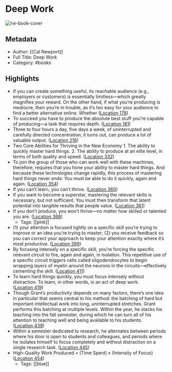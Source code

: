 # Deep Work

![rw-book-cover](https://images-na.ssl-images-amazon.com/images/I/51vmivI5KvL._SL200_.jpg)

## Metadata
- Author: [[Cal Newport]]
- Full Title: Deep Work
- Category: #books

## Highlights
- If you can create something useful, its reachable audience (e.g., employers or customers) is essentially limitless—which greatly magnifies your reward. On the other hand, if what you’re producing is mediocre, then you’re in trouble, as it’s too easy for your audience to find a better alternative online. Whether ([Location 178](https://readwise.io/to_kindle?action=open&asin=B00X47ZVXM&location=178))
- To succeed you have to produce the absolute best stuff you’re capable of producing—a task that requires depth. ([Location 181](https://readwise.io/to_kindle?action=open&asin=B00X47ZVXM&location=181))
- Three to four hours a day, five days a week, of uninterrupted and carefully directed concentration, it turns out, can produce a lot of valuable output. ([Location 216](https://readwise.io/to_kindle?action=open&asin=B00X47ZVXM&location=216))
- Two Core Abilities for Thriving in the New Economy 1. The ability to quickly master hard things. 2. The ability to produce at an elite level, in terms of both quality and speed. ([Location 332](https://readwise.io/to_kindle?action=open&asin=B00X47ZVXM&location=332))
- To join the group of those who can work well with these machines, therefore, requires that you hone your ability to master hard things. And because these technologies change rapidly, this process of mastering hard things never ends: You must be able to do it quickly, again and again. ([Location 354](https://readwise.io/to_kindle?action=open&asin=B00X47ZVXM&location=354))
- If you can’t learn, you can’t thrive. ([Location 360](https://readwise.io/to_kindle?action=open&asin=B00X47ZVXM&location=360))
- If you want to become a superstar, mastering the relevant skills is necessary, but not sufficient. You must then transform that latent potential into tangible results that people value. ([Location 361](https://readwise.io/to_kindle?action=open&asin=B00X47ZVXM&location=361))
- If you don’t produce, you won’t thrive—no matter how skilled or talented you are. ([Location 368](https://readwise.io/to_kindle?action=open&asin=B00X47ZVXM&location=368))
    - Tags: [[pink]] 
- (1) your attention is focused tightly on a specific skill you’re trying to improve or an idea you’re trying to master; (2) you receive feedback so you can correct your approach to keep your attention exactly where it’s most productive. ([Location 399](https://readwise.io/to_kindle?action=open&asin=B00X47ZVXM&location=399))
- By focusing intensely on a specific skill, you’re forcing the specific relevant circuit to fire, again and again, in isolation. This repetitive use of a specific circuit triggers cells called oligodendrocytes to begin wrapping layers of myelin around the neurons in the circuits—effectively cementing the skill. ([Location 411](https://readwise.io/to_kindle?action=open&asin=B00X47ZVXM&location=411))
- To learn hard things quickly, you must focus intensely without distraction. To learn, in other words, is an act of deep work. ([Location 419](https://readwise.io/to_kindle?action=open&asin=B00X47ZVXM&location=419))
- Though Grant’s productivity depends on many factors, there’s one idea in particular that seems central to his method: the batching of hard but important intellectual work into long, uninterrupted stretches. Grant performs this batching at multiple levels. Within the year, he stacks his teaching into the fall semester, during which he can turn all of his attention to teaching well and being available to his students. ([Location 439](https://readwise.io/to_kindle?action=open&asin=B00X47ZVXM&location=439))
- Within a semester dedicated to research, he alternates between periods where his door is open to students and colleagues, and periods where he isolates himself to focus completely and without distraction on a single research task. ([Location 445](https://readwise.io/to_kindle?action=open&asin=B00X47ZVXM&location=445))
- High-Quality Work Produced = (Time Spent) x (Intensity of Focus) ([Location 454](https://readwise.io/to_kindle?action=open&asin=B00X47ZVXM&location=454))
    - Tags: [[blue]] 
